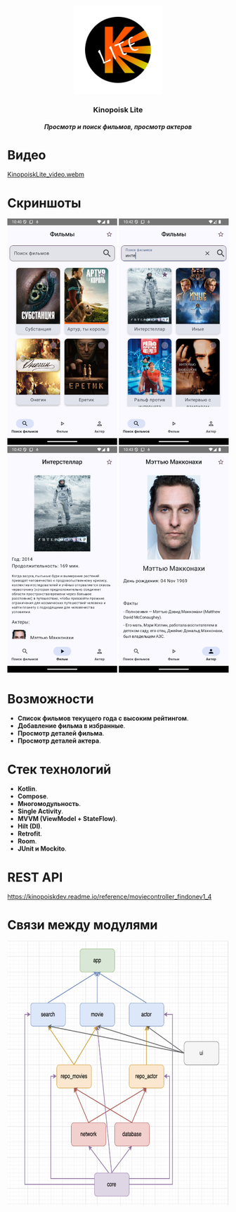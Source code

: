 <div align="center">
  <img src="app/src/main/res/mipmap-xxxhdpi/ic_launcher_foreground.webp" alt="Логотип" width="200">

<h3>Kinopoisk Lite</h3>
<h5>Просмотр и поиск фильмов, просмотр актеров</h5>
</div>

# Видео
[KinopoiskLite_video.webm](https://github.com/user-attachments/assets/dcc32fc7-d5dc-41a2-aef3-5d52ef0d03b2)

# Скриншоты
<p align="center">
  <img src="screenshots/screenshot_1.png" alt="Экран фильмов текущего года с высоким рейтингом" width="250">
  <img src="screenshots/screenshot_2.png" alt="Поиск фильмов" width="250">
  <img src="screenshots/screenshot_3.png" alt="Экран фильма" width="250">
  <img src="screenshots/screenshot_4.png" alt="Экран актера" width="250">
</p>

# Возможности
- **Список фильмов текущего года с высоким рейтингом**.
- **Добавление фильма в избранные**.
- **Просмотр деталей фильма**.
- **Просмотр деталей актера**.

# Стек технологий

- **Kotlin**.
- **Compose**.
- **Многомодульность**.
- **Single Activity**.
- **MVVM (ViewModel + StateFlow)**.
- **Hilt (DI)**.
- **Retrofit**.
- **Room**.
- **JUnit и Mockito**.

# REST API
https://kinopoiskdev.readme.io/reference/moviecontroller_findonev1_4

# Связи между модулями
<div align="center">
  <img src="screenshots/kinopoisklite_diag.png" alt="Связи между модулями" height="600">
</div>
